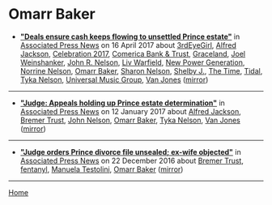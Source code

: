 # Omarr Baker

 - [**"Deals ensure cash keeps flowing to unsettled Prince estate"**](https://www.apnews.com/ea32a54490474eccad7364653ab698f8) in [Associated Press News](https://www.apnews.com/) on 16 April 2017 about [3rdEyeGirl](https://bjmdotnet.github.io/pr1nc3/topics/3rdeyegirl/), [Alfred Jackson](https://bjmdotnet.github.io/pr1nc3/topics/alfred-jackson/), [Celebration 2017](https://bjmdotnet.github.io/pr1nc3/topics/celebration-2017/), [Comerica Bank & Trust](https://bjmdotnet.github.io/pr1nc3/topics/comerica-bank-trust/), [Graceland](https://bjmdotnet.github.io/pr1nc3/topics/graceland/), [Joel Weinshanker](https://bjmdotnet.github.io/pr1nc3/topics/joel-weinshanker/), [John R. Nelson](https://bjmdotnet.github.io/pr1nc3/topics/john-r-nelson/), [Liv Warfield](https://bjmdotnet.github.io/pr1nc3/topics/liv-warfield/), [New Power Generation](https://bjmdotnet.github.io/pr1nc3/topics/new-power-generation/), [Norrine Nelson](https://bjmdotnet.github.io/pr1nc3/topics/norrine-nelson/), [Omarr Baker](https://bjmdotnet.github.io/pr1nc3/topics/omarr-baker/), [Sharon Nelson](https://bjmdotnet.github.io/pr1nc3/topics/sharon-nelson/), [Shelby J.](https://bjmdotnet.github.io/pr1nc3/topics/shelby-j/), [The Time](https://bjmdotnet.github.io/pr1nc3/topics/the-time/), [Tidal](https://bjmdotnet.github.io/pr1nc3/topics/tidal/), [Tyka Nelson](https://bjmdotnet.github.io/pr1nc3/topics/tyka-nelson/), [Universal Music Group](https://bjmdotnet.github.io/pr1nc3/topics/universal-music-group/), [Van Jones](https://bjmdotnet.github.io/pr1nc3/topics/van-jones/) ([mirror](https://web.archive.org/web/*/https://www.apnews.com/ea32a54490474eccad7364653ab698f8))

----

 - [**"Judge: Appeals holding up Prince estate determination"**](https://www.apnews.com/c26a8f91fcbc4e25b4138a17edc9c56e) in [Associated Press News](https://www.apnews.com/) on 12 January 2017 about [Alfred Jackson](https://bjmdotnet.github.io/pr1nc3/topics/alfred-jackson/), [Bremer Trust](https://bjmdotnet.github.io/pr1nc3/topics/bremer-trust/), [John Nelson](https://bjmdotnet.github.io/pr1nc3/topics/john-nelson/), [Omarr Baker](https://bjmdotnet.github.io/pr1nc3/topics/omarr-baker/), [Tyka Nelson](https://bjmdotnet.github.io/pr1nc3/topics/tyka-nelson/), [Van Jones](https://bjmdotnet.github.io/pr1nc3/topics/van-jones/) ([mirror](https://web.archive.org/web/*/https://www.apnews.com/c26a8f91fcbc4e25b4138a17edc9c56e))

----

 - [**"Judge orders Prince divorce file unsealed; ex-wife objected"**](https://www.apnews.com/75c476d27c0246fbbba2e908f2985acf) in [Associated Press News](https://www.apnews.com/) on 22 December 2016 about [Bremer Trust](https://bjmdotnet.github.io/pr1nc3/topics/bremer-trust/), [fentanyl](https://bjmdotnet.github.io/pr1nc3/topics/fentanyl/), [Manuela Testolini](https://bjmdotnet.github.io/pr1nc3/topics/manuela-testolini/), [Omarr Baker](https://bjmdotnet.github.io/pr1nc3/topics/omarr-baker/) ([mirror](https://web.archive.org/web/*/https://www.apnews.com/75c476d27c0246fbbba2e908f2985acf))

----

[Home](../)
